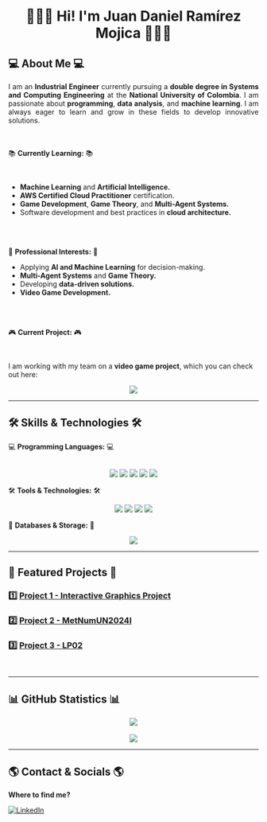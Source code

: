 <div align="center">

# 👨🏻‍💻 Hi! I'm **Juan Daniel Ramírez Mojica 👨🏻‍💻** 
</div>


<div align="justify">

## 💻 About Me 💻  
I am an **Industrial Engineer** currently pursuing a **double degree in Systems and Computing Engineering** at the **National University of Colombia**. I am passionate about **programming**, **data analysis**, and **machine learning**. I am always eager to learn and grow in these fields to develop innovative solutions.  
<br>
<br>

📚 **Currently Learning:** 📚  

<br>

- **Machine Learning** and **Artificial Intelligence.**
- **AWS Certified Cloud Practitioner** certification.    
- **Game Development**, **Game Theory**, and **Multi-Agent Systems.**  
- Software development and best practices in **cloud architecture.**  


</div>

<br>
<br>

🎯 **Professional Interests:**  🎯
<br>

- Applying **AI and Machine Learning** for decision-making.  
- **Multi-Agent Systems** and **Game Theory.**
- Developing **data-driven solutions.**  
- **Video Game Development.**  

<br>
<br>

🎮 **Current Project:**  🎮

<br>

I am working with my team on a **video game project**, which you can check out here:  

<div align="center">
  
<a href="https://ezcles.itch.io/ecos-andinos"> <img src="https://img.shields.io/badge/Itch.io-FA5C5C?style=for-the-badge&logo=itch.io&logoColor=white"> </a>
  
</div>

---

## 🛠️ Skills & Technologies 🛠️ 

💻 **Programming Languages:**  💻 

<br>

<div align="center">
  
  <img src="https://img.shields.io/badge/Python-3776AB?style=for-the-badge&logo=python&logoColor=white">
  <img src="https://img.shields.io/badge/Java-ED8B00?style=for-the-badge&logo=java&logoColor=white">
  <img src="https://img.shields.io/badge/JavaScript-F7DF1E?style=for-the-badge&logo=javascript&logoColor=black">
  <img src="https://img.shields.io/badge/C%23-239120?style=for-the-badge&logo=c-sharp&logoColor=white">
  <img src="https://img.shields.io/badge/R-276DC3?style=for-the-badge&logo=r&logoColor=white">

</div>


🛠️ **Tools & Technologies:** 🛠️
<div align="center">
  
  <img src="https://img.shields.io/badge/Git-F05032?style=for-the-badge&logo=git&logoColor=white">
  <img src="https://img.shields.io/badge/GitHub-181717?style=for-the-badge&logo=github&logoColor=white">
  <img src="https://img.shields.io/badge/AWS-FF9900?style=for-the-badge&logo=amazonaws&logoColor=white">
  <img src="https://img.shields.io/badge/Unity-000000?style=for-the-badge&logo=unity&logoColor=white">

</div>

💾 **Databases & Storage:**  💾
<div align="center">
  
  <img src="https://img.shields.io/badge/SQL-4479A1?style=for-the-badge&logo=mysql&logoColor=white">
  
</div>


---

## 📌 Featured Projects  📌


### 1️⃣ [Project 1 - Interactive Graphics Project](https://github.com/JuanDanielRamirezMojica/JuanDanielRamirezMojica.github.io)  
   

### 2️⃣ [Project 2 - MetNumUN2024I](https://github.com/JuanDanielRamirezMojica/MetNumUN2024I)  
   

### 3️⃣ [Project 3 - LP02](https://github.com/JuanDanielRamirezMojica/LP02_juaramirezmo)  
   
<br>

---

## 📊 GitHub Statistics 📊  

<div align="center">

  <img src="https://github-readme-stats.vercel.app/api?username=JuanDanielRamirezMojica&show_icons=true&theme=catppuccin_latte">
  <br>
  <br>
  <img src="https://github-readme-stats.vercel.app/api/top-langs/?username=JuanDanielRamirezMojica&layout=compact&theme=catppuccin_latte">

</div>

---

## 🌎 Contact & Socials 🌎
**Where to find me?**  


[![LinkedIn](https://img.shields.io/badge/LinkedIn-0077B5?style=for-the-badge&logo=linkedin&logoColor=white)](https://www.linkedin.com/in/juan-daniel-ramirez-ab8311170?utm_source=share&utm_campaign=share_via&utm_content=profile&utm_medium=android_app)  



 


<!--

NOTAS:
**JuanDanielRamirezMojica/JuanDanielRamirezMojica** is a ✨ _special_ ✨ repository because its `README.md` (this file) appears on your GitHub profile.

AÑADIR EL DE TEORÍA DE JEUGOS DE AXELROD

Here are some ideas to get you started:
 - 🤖
- 🔭 I’m currently working on ...
- 🌱 I’m currently learning ...
- 👯 I’m looking to collaborate on ...
- 🤔 I’m looking for help with ...
- 💬 Ask me about ...
- 📫 How to reach me: ...
- 😄 Pronouns: ...
- ⚡ Fun fact: ...



- **Game Development**, **Game Theory**, and **Multi-Agent Systems**  
- Software development and best practices in **cloud architecture**  
-->
